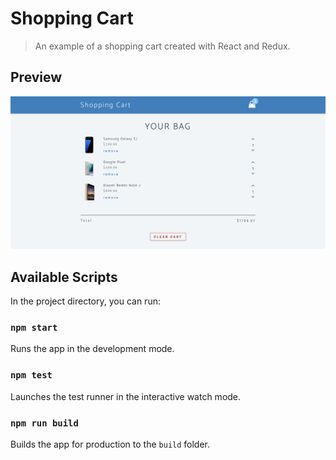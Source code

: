 # Shopping Cart

> An example of a shopping cart created with React and Redux.

## Preview

<img src="./screenshots/shopping-cart.png" alt="Shopping Cart" />

## Available Scripts

In the project directory, you can run:

### `npm start`

Runs the app in the development mode.

### `npm test`

Launches the test runner in the interactive watch mode.

### `npm run build`

Builds the app for production to the `build` folder.
